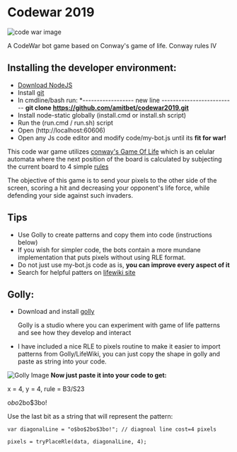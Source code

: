 # Codewar 2019
![code war image](https://github.com/codearmada/codewar2019/blob/master/sample.gif "code war!")

A CodeWar bot game based on Conway's game of life.
Conway rules IV

## Installing the developer environment:
* [Download NodeJS](https://nodejs.org/en/download/)
* Install [git](https://git-scm.com/downloads)
* In cmdline/bash run:
*------------------ new line --------------------------
  **git clone https://github.com/amitbet/codewar2019.git**
* Install node-static globally (install.cmd or install.sh script)
* Run the (run.cmd / run.sh) script
* Open (http://localhost:60606)
* Open any Js code editor and modify code/my-bot.js until its **fit for war!**

This code war game utilizes [conway's Game Of Life](https://en.wikipedia.org/wiki/Conway%27s_Game_of_Life) which is an celular automata
where the next position of the board is calculated by subjecting the current board to 4 simple [rules](https://en.wikipedia.org/wiki/Conway%27s_Game_of_Life#Rules)

The objective of this game is to send your pixels to the other side of the screen, scoring a hit and decreasing your opponent's life force, while defending your side against such invaders.

## Tips
* Use Golly to create patterns and copy them into code (instructions below)
* If you wish for simpler code, the bots contain a more mundane implementation that puts pixels without using RLE format.
* Do not just use my-bot.js code as is, **you can improve every aspect of it**
* Search for helpful patters on [lifewiki site](http://www.conwaylife.com/wiki/Category:Patterns)

## Golly:
* Download and install [golly](https://sourceforge.net/projects/golly/files/golly/golly-3.2/)

  Golly is a studio where you can experiment with game of life patterns and see how they develop and interact
* I have included a nice RLE to pixels routine to make it easier to import patterns from Golly/LifeWiki, you can just copy the shape in golly and paste as string into your code.

![Golly Image](https://github.com/amitbet/codewar2019/blob/master/golly.jpg "golly")
**Now just paste it into your code to get:**

x = 4, y = 4, rule = B3/S23

o$bo$2bo$3bo!

Use the last bit as a string that will represent the pattern:
```
var diagonalLine = "o$bo$2bo$3bo!"; // diagnoal line cost=4 pixels

pixels = tryPlaceRle(data, diagonalLine, 4);
```

